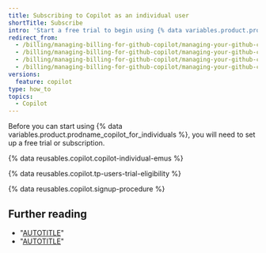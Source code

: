 ```yaml
---
title: Subscribing to Copilot as an individual user
shortTitle: Subscribe
intro: 'Start a free trial to begin using {% data variables.product.prodname_copilot_individuals_short %}.'
redirect_from:
  - /billing/managing-billing-for-github-copilot/managing-your-github-copilot-subscription
  - /billing/managing-billing-for-github-copilot/managing-your-github-copilot-for-individuals-subscription
  - /billing/managing-billing-for-github-copilot/managing-your-github-copilot-subscription-for-your-personal-account
  - /billing/managing-billing-for-github-copilot/managing-your-github-copilot-individual-subscription
versions:
  feature: copilot
type: how_to
topics:
  - Copilot
---
```


Before you can start using {% data variables.product.prodname_copilot_for_individuals %}, you will need to set up a free trial or subscription.

{% data reusables.copilot.copilot-individual-emus %}

{% data reusables.copilot.tp-users-trial-eligibility %}

{% data reusables.copilot.signup-procedure %}

## Further reading

- "[AUTOTITLE](/copilot/overview-of-github-copilot/about-github-copilot-individual)"
- "[AUTOTITLE](/copilot/using-github-copilot/getting-started-with-github-copilot)"
